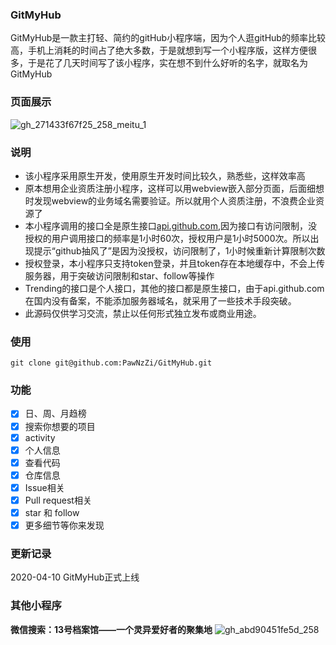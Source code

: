 
### GitMyHub

GitMyHub是一款主打轻、简约的gitHub小程序端，因为个人逛gitHub的频率比较高，手机上消耗的时间占了绝大多数，于是就想到写一个小程序版，这样方便很多，于是花了几天时间写了该小程序，实在想不到什么好听的名字，就取名为GitMyHub

### 页面展示
![gh_271433f67f25_258_meitu_1](http://image.lingyikz.cn/image/gh_271433f67f25_258_meitu_1_1586491309392.jpg)

### 说明

- 该小程序采用原生开发，使用原生开发时间比较久，熟悉些，这样效率高
- 原本想用企业资质注册小程序，这样可以用webview嵌入部分页面，后面细想时发现webview的业务域名需要验证。所以就用个人资质注册，不浪费企业资源了
- 本小程序调用的接口全是原生接口[api.github.com](https://api.github.com/),因为接口有访问限制，没授权的用户调用接口的频率是1小时60次，授权用户是1小时5000次。所以出现提示“github抽风了”是因为没授权，访问限制了，1小时候重新计算限制次数
- 授权登录，本小程序只支持token登录，并且token存在本地缓存中，不会上传服务器，用于突破访问限制和star、follow等操作
- Trending的接口是个人接口，其他的接口都是原生接口，由于api.github.com在国内没有备案，不能添加服务器域名，就采用了一些技术手段突破。
- 此源码仅供学习交流，禁止以任何形式独立发布或商业用途。

### 使用

    git clone git@github.com:PawNzZi/GitMyHub.git

### 功能
- [x] 日、周、月趋榜
- [x] 搜索你想要的项目
- [x] activity
- [x] 个人信息
- [x] 查看代码
- [x] 仓库信息
- [x] Issue相关
- [x] Pull request相关
- [x] star 和 follow
- [x] 更多细节等你来发现

### 更新记录

2020-04-10 GitMyHub正式上线

### 其他小程序
**微信搜索：13号档案馆——一个灵异爱好者的聚集地**
![gh_abd90451fe5d_258](http://image.lingyikz.cn/image/gh_abd90451fe5d_258_1579076870011.jpg)
